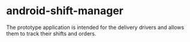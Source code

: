 # android-shift-manager
The prototype application is intended for the delivery drivers and allows them to track their shifts and orders.
